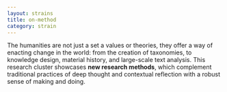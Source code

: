 ```yaml
---
layout: strains
title: on-method
category: strain
---
```


<!-- A 75-100 word paragraph describing the motivation behind these projects -->
The humanities are not just a set a values or theories, they offer a way of enacting change in the world: from the creation of taxonomies, to knowledge design, material history, and large-scale text analysis. This research cluster showcases **new research methods**, which complement traditional practices of deep thought and contextual reflection with a robust sense of making and doing. 
